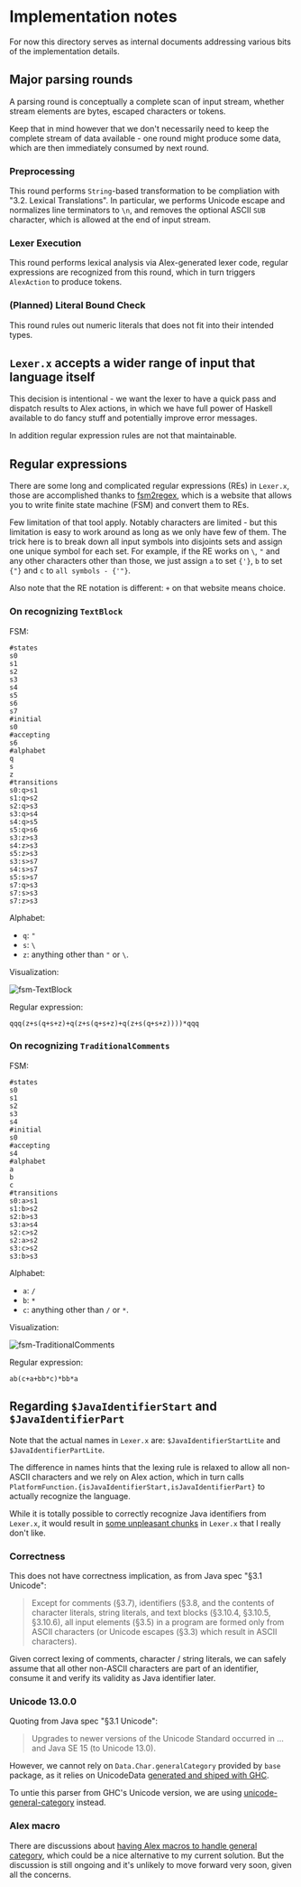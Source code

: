 # Implementation notes

For now this directory serves as internal documents addressing various bits of
the implementation details.

## Major parsing rounds

A parsing round is conceptually a complete scan of input stream,
whether stream elements are bytes, escaped characters or tokens.

Keep that in mind however that we don't necessarily need to keep the
complete stream of data available - one round might produce some data,
which are then immediately consumed by next round.

### Preprocessing

This round performs `String`-based transformation to be compliation with "3.2. Lexical Translations".
In particular,
we performs Unicode escape and normalizes line terminators to `\n`,
and removes the optional ASCII `SUB` character, which is allowed at the end of input stream.

### Lexer Execution

This round performs lexical analysis via Alex-generated lexer code,
regular expressions are recognized from this round, which in turn triggers `AlexAction`
to produce tokens.

### (Planned) Literal Bound Check

This round rules out numeric literals that does not fit into their intended types.

## `Lexer.x` accepts a wider range of input that language itself

This decision is intentional - we want the lexer to have a quick pass and
dispatch results to Alex actions, in which we have full power of Haskell available
to do fancy stuff and potentially improve error messages.

In addition regular expression rules are not that maintainable.

## Regular expressions

There are some long and complicated regular expressions (REs) in `Lexer.x`,
those are accomplished thanks to [fsm2regex](http://ivanzuzak.info/noam/webapps/fsm2regex/),
which is a website that allows you to write finite state machine (FSM)
and convert them to REs.

Few limitation of that tool apply. Notably characters are limited - but this limitation
is easy to work around as long as we only have few of them.
The trick here is to break down all input symbols into disjoints sets
and assign one unique symbol for each set.
For example, if the RE works on `\`, `"` and any other characters other than those,
we just assign `a` to set `{'}`, `b` to set `{"}` and `c` to `all symbols - {'"}`.

Also note that the RE notation is different: `+` on that website means choice.

### On recognizing `TextBlock`

FSM:

```
#states
s0
s1
s2
s3
s4
s5
s6
s7
#initial
s0
#accepting
s6
#alphabet
q
s
z
#transitions
s0:q>s1
s1:q>s2
s2:q>s3
s3:q>s4
s4:q>s5
s5:q>s6
s3:z>s3
s4:z>s3
s5:z>s3
s3:s>s7
s4:s>s7
s5:s>s7
s7:q>s3
s7:s>s3
s7:z>s3
```

Alphabet:

- `q`: `"`
- `s`: `\`
- `z`: anything other than `"` or `\`.

Visualization:

![fsm-TextBlock](/docs/imgs/fsm-TextBlock.png)

Regular expression:

```
qqq(z+s(q+s+z)+q(z+s(q+s+z)+q(z+s(q+s+z))))*qqq
```

### On recognizing `TraditionalComments`

FSM:

```
#states
s0
s1
s2
s3
s4
#initial
s0
#accepting
s4
#alphabet
a
b
c
#transitions
s0:a>s1
s1:b>s2
s2:b>s3
s3:a>s4
s2:c>s2
s2:a>s2
s3:c>s2
s3:b>s3
```


Alphabet:

- `a`: `/`
- `b`: `*`
- `c`: anything other than `/` or `*`.

Visualization:

![fsm-TraditionalComments](/docs/imgs/fsm-TraditionalComments.png)

Regular expression:

```
ab(c+a+bb*c)*bb*a
```

## Regarding `$JavaIdentifierStart` and `$JavaIdentifierPart`

Note that the actual names in `Lexer.x` are: `$JavaIdentifierStartLite` and `$JavaIdentifierPartLite`.

The difference in names hints that the lexing rule is relaxed to allow all non-ASCII characters and
we rely on Alex action, which in turn calls
`PlatformFunction.{isJavaIdentifierStart,isJavaIdentifierPart}` to actually recognize the language.

While it is totally possible to correctly recognize Java identifiers from `Lexer.x`,
it would result in [some unpleasant chunks](https://github.com/Javran/jackpot/blob/bc2c02be271675f8dc16c6bda86eff2aa7fb1e82/src/Language/Java/Lexical/Lexer.x#L31-L32) in `Lexer.x` that I really don't like.

### Correctness

This does not have correctness implication, as from Java spec "§3.1 Unicode":

> Except for comments (§3.7), identifiers (§3.8, and the contents of character literals, string literals, and text blocks (§3.10.4, §3.10.5, §3.10.6), all input elements (§3.5) in a program are formed only from ASCII characters (or Unicode escapes (§3.3) which result in ASCII characters).

Given correct lexing of comments, character / string literals, we can safely assume
that all other non-ASCII characters are part of an identifier, consume it and verify its validity
as Java identifier later.

### Unicode 13.0.0

Quoting from Java spec "§3.1 Unicode":

> Upgrades to newer versions of the Unicode Standard occurred in ...
> and Java SE 15 (to Unicode 13.0).

However, we cannot rely on `Data.Char.generalCategory` provided by `base` package,
as it relies on UnicodeData [generated and shiped with GHC](https://github.com/ghc/ghc/blob/master/libraries/base/include/WCsubst.h).

To untie this parser from GHC's Unicode version, we are using [unicode-general-category](https://github.com/Javran/unicode-general-category) instead.

### Alex macro

There are discussions about [having Alex macros to handle general category](https://github.com/simonmar/alex/issues/126), which could be a nice alternative to my current solution.
But the discussion is still ongoing and it's unlikely to move forward very soon, given all the concerns.
